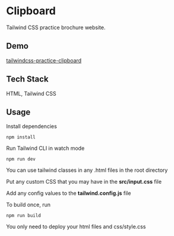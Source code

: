 # Clipboard

Tailwind CSS practice brochure website.

## Demo

[tailwindcss-practice-clipboard](https://beescuit9510.github.io/tailwindcss-practice-clipboard/)

## Tech Stack

HTML, Tailwind CSS

## Usage

Install dependencies

```
npm install
```

Run Tailwind CLI in watch mode

```
npm run dev
```

You can use tailwind classes in any .html files in the root directory

Put any custom CSS that you may have in the **src/input.css** file

Add any config values to the **tailwind.config.js** file

To build once, run

```
npm run build
```

You only need to deploy your html files and css/style.css
